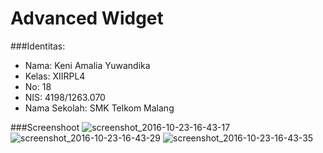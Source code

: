 # Advanced Widget 

###Identitas:
 * Nama: Keni Amalia Yuwandika
 * Kelas: XIIRPL4
 * No: 18
 * NIS: 4198/1263.070
 * Nama Sekolah: SMK Telkom Malang

###Screenshoot
![screenshot_2016-10-23-16-43-17](https://cloud.githubusercontent.com/assets/15699467/19625355/8ec2466a-9940-11e6-9b43-87c1007aa1e3.png)
![screenshot_2016-10-23-16-43-29](https://cloud.githubusercontent.com/assets/15699467/19625356/8ec74e4e-9940-11e6-8d22-56ce0aa71256.png)
![screenshot_2016-10-23-16-43-35](https://cloud.githubusercontent.com/assets/15699467/19625357/8ec9dfba-9940-11e6-9e5a-4241b6e9f5c9.png)
